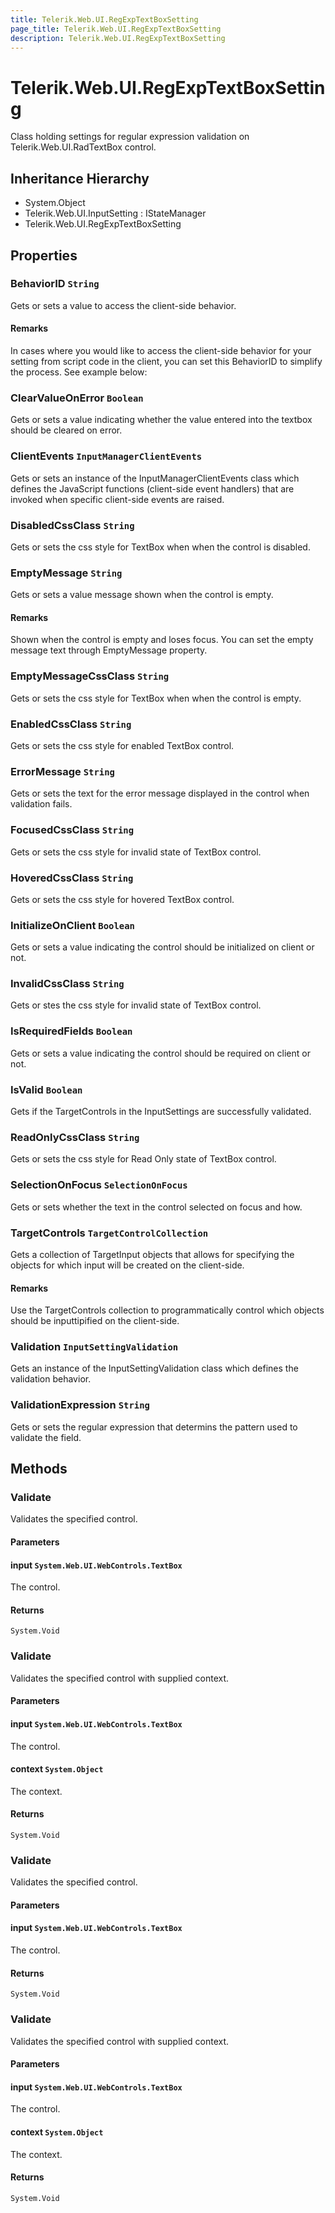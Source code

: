```yaml
---
title: Telerik.Web.UI.RegExpTextBoxSetting
page_title: Telerik.Web.UI.RegExpTextBoxSetting
description: Telerik.Web.UI.RegExpTextBoxSetting
---
```


# Telerik.Web.UI.RegExpTextBoxSetting

Class holding settings for regular expression validation on Telerik.Web.UI.RadTextBox control.

## Inheritance Hierarchy

* System.Object
* Telerik.Web.UI.InputSetting : IStateManager
* Telerik.Web.UI.RegExpTextBoxSetting

## Properties

###  BehaviorID `String`

Gets or sets a value to access the client-side behavior.

#### Remarks
In cases where you would like to access the client-side behavior for
            your setting from script code in the client, you can set this BehaviorID to simplify
            the process. See example below:

###  ClearValueOnError `Boolean`

Gets or sets a value indicating whether the value entered into the textbox should be cleared on error.

###  ClientEvents `InputManagerClientEvents`

Gets or sets an instance of the InputManagerClientEvents class
            which defines the JavaScript functions (client-side event handlers) that are invoked
            when specific client-side events are raised.

###  DisabledCssClass `String`

Gets or sets the css style for TextBox when when the control is disabled.

###  EmptyMessage `String`

Gets or sets a value message shown when the control is empty.

#### Remarks
Shown when the control is empty and loses focus. You can set the empty message
            text through EmptyMessage property.

###  EmptyMessageCssClass `String`

Gets or sets the css style for TextBox when when the control is empty.

###  EnabledCssClass `String`

Gets or sets the css style for enabled TextBox control.

###  ErrorMessage `String`

Gets or sets the text for the error message displayed in the control when validation fails.

###  FocusedCssClass `String`

Gets or sets the css style for invalid state of TextBox control.

###  HoveredCssClass `String`

Gets or sets the css style for hovered TextBox control.

###  InitializeOnClient `Boolean`

Gets or sets a value indicating the control should be initialized on client or not.

###  InvalidCssClass `String`

Gets or stes the css style for invalid state of TextBox control.

###  IsRequiredFields `Boolean`

Gets or sets a value indicating the control should be required on client or not.

###  IsValid `Boolean`

Gets if the TargetControls in the InputSettings
            are successfully validated.

###  ReadOnlyCssClass `String`

Gets or sets the css style for Read Only state of TextBox control.

###  SelectionOnFocus `SelectionOnFocus`

Gets or sets whether the text in the control selected on focus and how.

###  TargetControls `TargetControlCollection`

Gets a collection of TargetInput objects that allows for
            specifying the objects for which input will be created on the client-side.

#### Remarks
Use the TargetControls collection to programmatically control
            which objects should be inputtipified on the client-side.

###  Validation `InputSettingValidation`

Gets an instance of the InputSettingValidation class
            which defines the validation behavior.

###  ValidationExpression `String`

Gets or sets the regular expression that determins the pattern used to validate the field.

## Methods

###  Validate

Validates the specified  control.

#### Parameters

#### input `System.Web.UI.WebControls.TextBox`

The  control.

#### Returns

`System.Void` 

###  Validate

Validates the specified  control with supplied context.

#### Parameters

#### input `System.Web.UI.WebControls.TextBox`

The  control.

#### context `System.Object`

The context.

#### Returns

`System.Void` 

###  Validate

Validates the specified  control.

#### Parameters

#### input `System.Web.UI.WebControls.TextBox`

The  control.

#### Returns

`System.Void` 

###  Validate

Validates the specified  control with supplied context.

#### Parameters

#### input `System.Web.UI.WebControls.TextBox`

The  control.

#### context `System.Object`

The context.

#### Returns

`System.Void` 


